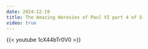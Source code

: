 ```yaml
---
date: 2024-12-19
title: The Amazing Heresies of Paul VI part 4 of 5
video: true
---
```



{{< youtube 1cX44bTr0V0 >}}
